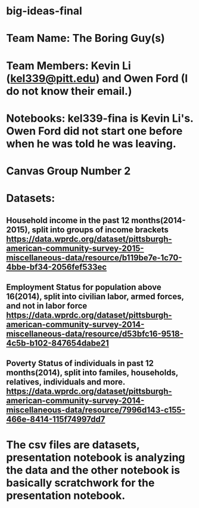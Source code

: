 # big-ideas-final
# Team Name: The Boring Guy(s)
# Team Members: Kevin Li (kel339@pitt.edu) and Owen Ford (I do not know their email.)
# Notebooks: kel339-fina is Kevin Li's. Owen Ford did not start one before when he was told he was leaving.
# Canvas Group Number 2
# Datasets:
## Household income in the past 12 months(2014-2015), split into groups of income brackets https://data.wprdc.org/dataset/pittsburgh-american-community-survey-2015-miscellaneous-data/resource/b119be7e-1c70-4bbe-bf34-2056fef533ec
## Employment Status for population above 16(2014), split into civilian labor, armed forces, and not in labor force https://data.wprdc.org/dataset/pittsburgh-american-community-survey-2014-miscellaneous-data/resource/d53bfc16-9518-4c5b-b102-847654dabe21
## Poverty Status of individuals in past 12 months(2014), split into familes, households, relatives, individuals and more. https://data.wprdc.org/dataset/pittsburgh-american-community-survey-2014-miscellaneous-data/resource/7996d143-c155-466e-8414-115f74997dd7
# The csv files are datasets, presentation notebook is analyzing the data and the other notebook is basically scratchwork for the presentation notebook.
